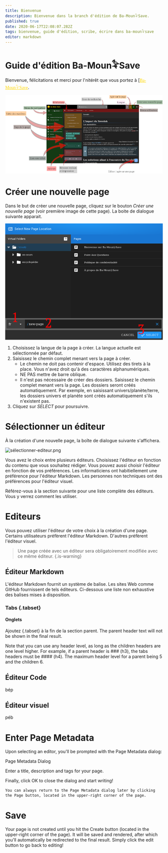 ```yaml
---
title: Bienvenue
description: Bienvenue dans la branch d'édition de Ba-Moun𓅝Save.
published: true
date: 2020-06-17T22:08:07.282Z
tags: bienvenue, guide d'édition, scribe, écrire dans ba-moun𓅝save
editor: markdown
---
```


# Guide d'édition Ba-Moun𓅝Save
Bienvenue, félicitations et merci pour l'nitérêt que vous portez à [<a href="/fr/home" style="font-family:'Yatra One', 'PT-Serif', serif;color: gold" >Ba-Moun𓅝Save</a>.

![interface-de-ba-moun-save.png](/images/ba-moun-save/interface-de-ba-moun-save.png)

# Créer une nouvelle page

Dans le but de créer une nouvelle page, cliquez sur le bouton *Créer une nouvelle page* (voir première image de cette page). La boite de dialogue suivante apparait.

![creation-de-nouvelle-page.png](/images/ba-moun-save/creation-de-nouvelle-page.png)

1. Choisissez la langue de la page à créer. La langue actuelle est sélectionnée par défaut.
2. Saisissez le chemin complet menant vers la page à créer.
   * Le chemin ne doit pas contenir d'espace. Utilisez des tirets à la place. Vous n'avez droit qu'à des caractères alphanumériques.
   * NE PAS mettre de barre oblique.
   * Il n'est pas nécessaire de créer des dossiers. Saisissez le chemin complet menant vers la page. Les dossiers seront créés automatiquement. Par exemple, en saisissant univers/planète/terre, les dossiers univers et planète sont créés automatiquement s'ils n'existent pas.
3. Cliquez sur *SELECT* pour poursuivre.

# Sélectionner un éditeur

À la création d'une nouvelle page, la boîte de dialogue suivante s'affichera.

![sélectionner-editeur.png](/images/ba-moun-save/sélectionner-editeur.png)

Vous avez le choix entre plusieurs éditeurs. Choisissez l'éditeur en fonction du contenu que vous souhaitez rédiger. Vous pouvez aussi choisir l'éditeur en fonction de vos préférences. Les informaticiens ont habitiellement une préférence pour l'éditeur Markdown. Les personnes non techniques ont des préférences pour l'éditeur visuel.

Référez-vous à la section suivante pour une liste complète des éditeurs. Vous y verrez comment les utiliser.

# Editeurs

Vous pouvez utiliser l'éditeur de votre choix à la création d'une page. Certains utilisateurs préfèrent l'éditeur Markdown. D'autres préfèrent l'éditeur visuel.

> Une page créée avec un éditeur sera obligatoirement modifiée avec ce même éditeur.
{.is-warning}

## Éditeur Markdown

L'éditeur Markdown fournit un système de balise. Les sites Web comme GitHub fournissent de tels éditeurs. Ci-dessous une liste non exhaustive des balises mises à disposition.

### Tabs {.tabset}
####  Onglets

Ajoutez {.tabset} à la fin de la section parent. The parent header text will not be shown in the final result.

Note that you can use any header level, as long as the children headers are one level higher. For example, if a parent header is ### (h3), the tabs headers must be #### (h4). The maximum header level for a parent being 5 and the children 6.

## Éditeur Code
bép

## Éditeur visuel
péb

# Enter Page Metadata

Upon selecting an editor, you'll be prompted with the Page Metadata dialog:

Page Metadata Dialog

Enter a title, description and tags for your page.

Finally, click OK to close the dialog and start writing!

    You can always return to the Page Metadata dialog later by clicking the Page button, located in the upper-right corner of the page.

# Save

Your page is not created until you hit the Create button (located in the upper-right corner of the page). It will be saved and rendered, after which you'll automatically be redirected to the final result. Simply click the edit button to go back to editing!